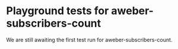 # Playground tests for aweber-subscribers-count
We are still awaiting the first test run for aweber-subscribers-count.
